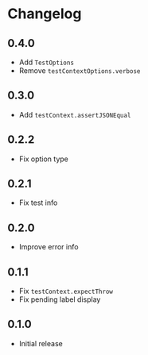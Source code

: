 # Changelog

## 0.4.0

- Add `TestOptions`
- Remove `testContextOptions.verbose`

## 0.3.0

- Add `testContext.assertJSONEqual`

## 0.2.2

- Fix option type

## 0.2.1

- Fix test info

## 0.2.0

- Improve error info

## 0.1.1

- Fix `testContext.expectThrow`
- Fix pending label display

## 0.1.0

- Initial release
